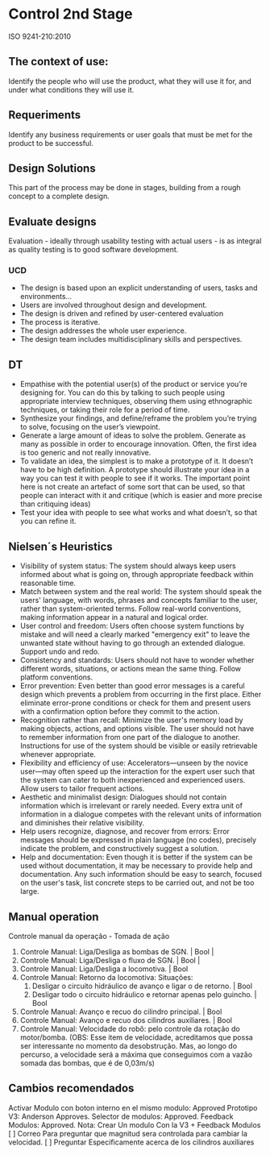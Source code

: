 # Control 2nd Stage
ISO 9241-210:2010
## The context of use:
Identify the people who will use the product, what they will use it for, and under what conditions they will use it.

## Requeriments
Identify any business requirements or user goals that must be met for the product to be successful.

## Design Solutions
This part of the process may be done in stages, building from a rough concept to a complete design.

## Evaluate designs
Evaluation - ideally through usability testing with actual users - is as integral as quality testing is to good software development.

### UCD
- The design is based upon an explicit understanding of users, tasks and environments...
- Users are involved throughout design and development.
- The design is driven and refined by user-centered evaluation
- The process is iterative.
- The design addresses the whole user experience.
- The design team includes multidisciplinary skills and perspectives.

## DT
- Empathise with the potential user(s) of the product or service you’re designing for. You can do this by talking to such people using appropriate interview techniques, observing them using ethnographic techniques, or taking their role for a period of time.
- Synthesize your findings, and define/reframe the problem you’re trying to solve, focusing on the user’s viewpoint.
- Generate a large amount of ideas to solve the problem. Generate as many as possible in order to encourage innovation. Often, the first idea is too generic and not really innovative.
- To validate an idea, the simplest is to make a prototype of it. It doesn’t have to be high definition. A prototype should illustrate your idea in a way you can test it with people to see if it works. The important point here is not create an artefact of some sort that can be used, so that people can interact with it and critique (which is easier and more precise than critiquing ideas)
- Test your idea with people to see what works and what doesn’t, so that you can refine it.

## Nielsen´s Heuristics

- Visibility of system status: The system should always keep users informed about what is going on, through appropriate feedback within reasonable time.
- Match between system and the real world: The system should speak the users' language, with words, phrases and concepts familiar to the user, rather than system-oriented terms. Follow real-world conventions, making information appear in a natural and logical order.
- User control and freedom: Users often choose system functions by mistake and will need a clearly marked "emergency exit" to leave the unwanted state without having to go through an extended dialogue. Support undo and redo.
- Consistency and standards: Users should not have to wonder whether different words, situations, or actions mean the same thing. Follow platform conventions.
- Error prevention: Even better than good error messages is a careful design which prevents a problem from occurring in the first place. Either eliminate error-prone conditions or check for them and present users with a confirmation option before they commit to the action.
- Recognition rather than recall: Minimize the user's memory load by making objects, actions, and options visible. The user should not have to remember information from one part of the dialogue to another. Instructions for use of the system should be visible or easily retrievable whenever appropriate.
- Flexibility and efficiency of use: Accelerators—unseen by the novice user—may often speed up the interaction for the expert user such that the system can cater to both inexperienced and experienced users. Allow users to tailor frequent actions.
- Aesthetic and minimalist design: Dialogues should not contain information which is irrelevant or rarely needed. Every extra unit of information in a dialogue competes with the relevant units of information and diminishes their relative visibility.
- Help users recognize, diagnose, and recover from errors: Error messages should be expressed in plain language (no codes), precisely indicate the problem, and constructively suggest a solution.
- Help and documentation: Even though it is better if the system can be used without documentation, it may be necessary to provide help and documentation. Any such information should be easy to search, focused on the user's task, list concrete steps to be carried out, and not be too large.

## Manual operation

Controle manual da operação - Tomada de ação

1. Controle Manual: Liga/Desliga as bombas de SGN. | Bool |
2. Controle Manual: Liga/Desliga o fluxo de SGN. | Bool |
3. Controle Manual: Liga/Desliga a locomotiva. | Bool
4. Controle Manual: Retorno da locomotiva: Situações:
    1. Desligar o circuito hidráulico de avanço e ligar o de retorno. | Bool
    2. Desligar todo o circuito hidráulico e retornar apenas pelo guincho. | Bool
5. Controle Manual: Avanço e recuo do cilindro principal. | Bool
6. Controle Manual: Avanço e recuo dos cilindros auxiliares. | Bool
7. Controle Manual: Velocidade do robô: pelo controle da rotação do motor/bomba. (OBS: Esse item de velocidade, acreditamos que possa ser interessante no momento da desobstrução. Mas, ao longo do percurso, a velocidade será a máxima que conseguimos com a vazão somada das bombas, que é de 0,03m/s)

## Cambios recomendados
Activar Modulo con boton interno en el mismo modulo: Approved
Prototipo V3: Anderson Approves.
Selector de modulos: Approved.
Feedback Modulos: Approved.
Nota: Crear Un modulo Con la V3 + Feedback Modulos
[ ] Correo Para preguntar que magnitud sera controlada para cambiar la velocidad.
[ ] Preguntar Especificamente acerca de los cilindros auxiliares 
